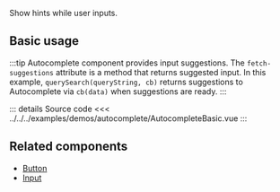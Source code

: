 Show hints while user inputs.

## Basic usage

:::tip
Autocomplete component provides input suggestions.
The `fetch-suggestions` attribute is a method that returns suggested input.
In this example, `querySearch(queryString, cb)` returns suggestions to Autocomplete via `cb(data)` when suggestions are ready.
:::

<AutocompleteBasic />

::: details Source code
<<< ../../../examples/demos/autocomplete/AutocompleteBasic.vue
:::

## Related components

- [Button](/components/button/button.doc)
- [Input](/components/input/input.doc)
